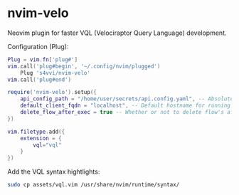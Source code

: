 # nvim-velo
Neovim plugin for faster VQL (Velociraptor Query Language) development.

Configuration (Plug):
```lua
Plug = vim.fn['plug#']
vim.call('plug#begin', '~/.config/nvim/plugged')
    Plug 's4vvi/nvim-velo'
vim.call('plug#end')

require('nvim-velo').setup({
    api_config_path = "/home/user/secrets/api.config.yaml", -- Absolute path w/ proper privs
    default_client_fqdn = "localhost", -- Default hostname for running client VQLs 
    delete_flow_after_exec = true -- Whether or not to delete flow's after client VQL
})

vim.filetype.add({
    extension = {
        vql="vql"
    }
})
```

Add the VQL syntax hightlights:
```bash
sudo cp assets/vql.vim /usr/share/nvim/runtime/syntax/
```
